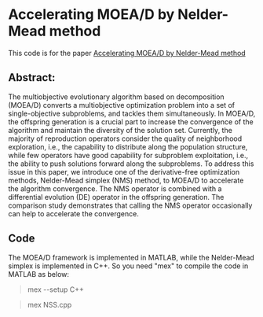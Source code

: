 # Accelerating MOEA/D by Nelder-Mead method

This code is for the paper [Accelerating MOEA/D by Nelder-Mead method](https://ieeexplore.ieee.org/document/7969414/)

## Abstract:

The multiobjective evolutionary algorithm based on decomposition (MOEA/D) converts a multiobjective optimization problem into a set of single-objective subproblems, and tackles them simultaneously. In MOEA/D, the offspring generation is a crucial part to increase the convergence of the algorithm and maintain the diversity of the solution set. Currently, the majority of reproduction operators consider the quality of neighborhood exploration, i.e., the capability to distribute along the population structure, while few operators have good capability for subproblem exploitation, i.e., the ability to push solutions forward along the subproblems. To address this issue in this paper, we introduce one of the derivative-free optimization methods, Nelder-Mead simplex (NMS) method, to MOEA/D to accelerate the algorithm convergence. The NMS operator is combined with a differential evolution (DE) operator in the offspring generation. The comparison study demonstrates that calling the NMS operator occasionally can help to accelerate the convergence.

## Code

The MOEA/D framework is implemented in MATLAB, while the Nelder-Mead simplex is implemented in C++. 
So you need "mex" to compile the code in MATLAB as below:

> mex --setup C++

> mex NSS.cpp
